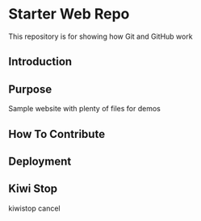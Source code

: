 # Starter Web Repo

This repository is for showing how Git and GitHub work
## Introduction
## Purpose

Sample website with plenty of files for demos

## How To Contribute

## Deployment

## Kiwi Stop
kiwistop cancel
